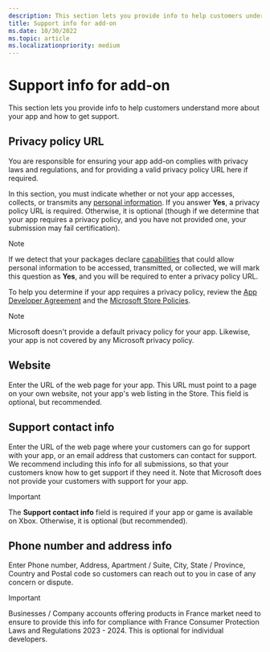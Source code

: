 ```yaml
---
description: This section lets you provide info to help customers understand more about your app add-on and how to get support.
title: Support info for add-on
ms.date: 10/30/2022
ms.topic: article
ms.localizationpriority: medium
---
```


# Support info for add-on

This section lets you provide info to help customers understand more about your app and how to get support.

## Privacy policy URL

You are responsible for ensuring your app add-on complies with privacy laws and regulations, and for providing a valid privacy policy URL here if required.

In this section, you must indicate whether or not your app accesses, collects, or transmits any [personal information](../../store-policies.md#105-personal-information). If you answer **Yes**, a privacy policy URL is required. Otherwise, it is optional (though if we determine that your app requires a privacy policy, and you have not provided one, your submission may fail certification).

> [!NOTE]
> If we detect that your packages declare [capabilities](/windows/uwp/packaging/app-capability-declarations) that could allow personal information to be accessed, transmitted, or collected, we will mark this question as **Yes**, and you will be required to enter a privacy policy URL.

To help you determine if your app requires a privacy policy, review the [App Developer Agreement](https://go.microsoft.com/fwlink/?linkid=528905) and the [Microsoft Store Policies](../../store-policies.md#105-personal-information).

> [!NOTE]
> Microsoft doesn't provide a default privacy policy for your app. Likewise, your app is not covered by any Microsoft privacy policy.

## Website

Enter the URL of the web page for your app. This URL must point to a page on your own website, not your app's web listing in the Store. This field is optional, but recommended.

## Support contact info

Enter the URL of the web page where your customers can go for support with your app, or an email address that customers can contact for support. We recommend including this info for all submissions, so that your customers know how to get support if they need it. Note that Microsoft does not provide your customers with support for your app.

> [!IMPORTANT]
> The **Support contact info** field is required if your app or game is available on Xbox. Otherwise, it is optional (but recommended).

## Phone number and address info

Enter Phone number, Address, Apartment / Suite, City, State / Province, Country and Postal code so customers can reach out to you in case of any concern or dispute.

> [!IMPORTANT]
> Businesses / Company accounts offering products in France market need to ensure to provide this info for compliance with France Consumer Protection Laws and Regulations 2023 - 2024. This is optional for individual developers.
